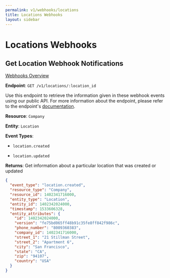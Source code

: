 ```yaml
---
permalink: v1/webhooks/locations
title: Locations Webhooks
layout: sidebar
---
```


# Locations Webhooks

## Get Location Webhook Notifications
[Webhooks Overview](/v1/webhooks/about)

**Endpoint**: `GET /v1/locations/:location_id`

Use this endpoint to retrieve the information given in these webhook events using our public API. For more information about the endpoint, please refer to the endpoint's [documentation](/v1/locations).


**Resource**: `Company`

**Entity**: `Location`


**Event Types**:

- `location.created`

- `location.updated`

**Returns**: Get information about a particular location that was created or updated

```json
{
  "event_type": "location.created",
  "resource_type": "Company",
  "resource_id": 1402341716000,
  "entity_type": "Location",
  "entity_id": 1402342024000,
  "timestamp": 1533606328,
  "entity_attributes": {
    "id": 1402342024000,
    "version": "fe75bd065ff48b91c35fe8ff842f986c",
    "phone_number": "8009360383",
    "company_id": 1402341716000,
    "street_1": "21 Stillman Street",
    "street_2": "Apartment 6",
    "city": "San Francisco",
    "state": "CA",
    "zip": "94107",
    "country": "USA"
  }
}
```
